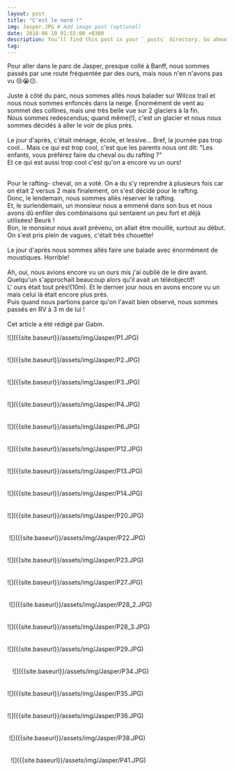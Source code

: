 ```yaml
---
layout: post
title: "C'est le nord !"
img: Jasper.JPG # Add image post (optional)
date: 2018-06-10 01:55:00 +0300
description: You’ll find this post in your `_posts` directory. Go ahead and edit it and re-build the site to see your changes. # Add post description (optional)
tag: 
---
```

<p> 
Pour aller dans le parc de Jasper, presque collé à Banff, nous sommes passés 
par une route fréquentée par des ours, mais nous n'en n'avons pas vu 😢😭😔.
<br/><br/> 
Juste à côté du parc, nous sommes allés nous balader sur Wilcox trail 
et nous nous sommes enfoncés dans la neige. 
Énormément de vent au sommet des collines, 
mais une très belle vue sur 2 glaciers à la fin.
<br/> 
Nous sommes redescendus; quand même(!), 
c'est un glacier et nous nous sommes décidés à aller le voir de plus près. 
<br/><br/>
Le jour d'après, c'était ménage, école, et lessive...
Bref, la journée pas trop cool...
Mais ce qui est trop cool, c'est que les parents nous ont dit:
"Les enfants, vous préférez faire du cheval ou du rafting ?" <br/>
Et ce qui est aussi trop cool c'est qu'on a encore vu un ours!
<br/><br/>

Pour le rafting- cheval, on a voté. On a du s'y reprendre à plusieurs fois 
car on était 2 versus 2 mais finalement, on s'est décidé pour le rafting.<br/> 
Donc, le lendemain, nous sommes allés réserver  le rafting. <br/>
Et, le surlendemain, un monsieur  nous a emmené dans son bus 
et nous avons dû enfiler des combinaisons qui sentaient un peu fort et déjà
 utilisées! Beurk !<br/>
Bon, le monsieur  nous avait prévenu, on allait être mouillé, 
surtout au début. On s'est pris plein de vagues, c'était très chouette!
<br/><br/>
Le jour d'après nous sommes allés faire une balade avec énormément de moustiques. 
Horrible!<br/><br/>
Ah, oui, nous avions encore vu un ours mis j'ai oublié de le dire avant. 
Quelqu'un s'approchait beaucoup  alors qu'il avait un téléobjectif!  
L' ours était tout près!(10m).
Et le dernier jour nous en avons encore vu un mais celui là était encore plus près.<br/> 
Puis quand nous partions parce qu'on l'avait bien observé, 
nous sommes passés en RV à 3 m de lui !
<br/><br/>
Cet article a été rédigé par Gabin.
</p>
![]({{site.baseurl}}/assets/img/Jasper/P1.JPG)<br/><br/><br/>
![]({{site.baseurl}}/assets/img/Jasper/P2.JPG)<br/><br/><br/>
![]({{site.baseurl}}/assets/img/Jasper/P3.JPG)<br/><br/><br/>
![]({{site.baseurl}}/assets/img/Jasper/P4.JPG)<br/><br/><br/>
![]({{site.baseurl}}/assets/img/Jasper/P6.JPG)<br/><br/><br/>
![]({{site.baseurl}}/assets/img/Jasper/P12.JPG)<br/><br/><br/>
![]({{site.baseurl}}/assets/img/Jasper/P13.JPG)<br/><br/><br/>
![]({{site.baseurl}}/assets/img/Jasper/P14.JPG)<br/><br/><br/>
![]({{site.baseurl}}/assets/img/Jasper/P20.JPG)<br/><br/><br/>
<img class="Rot270" src="{{site.baseurl}}/assets/img/Jasper/P21.JPG" alt="">
![]({{site.baseurl}}/assets/img/Jasper/P22.JPG)<br/><br/><br/>
![]({{site.baseurl}}/assets/img/Jasper/P23.JPG)<br/><br/><br/>
![]({{site.baseurl}}/assets/img/Jasper/P27.JPG)<br/><br/><br/>
<img class="Rot270" src="{{site.baseurl}}/assets/img/Jasper/P28.JPG" alt="">
![]({{site.baseurl}}/assets/img/Jasper/P28_2.JPG)<br/><br/><br/>
![]({{site.baseurl}}/assets/img/Jasper/P28_3.JPG)<br/><br/><br/>
![]({{site.baseurl}}/assets/img/Jasper/P29.JPG)<br/><br/><br/>
<img class="Rot270" src="{{site.baseurl}}/assets/img/Jasper/P30.JPG" alt="">
<img class="Rot270" src="{{site.baseurl}}/assets/img/Jasper/P31.JPG" alt="">
<img class="Rot270" src="{{site.baseurl}}/assets/img/Jasper/P32.JPG" alt="">
![]({{site.baseurl}}/assets/img/Jasper/P34.JPG)<br/><br/><br/>
![]({{site.baseurl}}/assets/img/Jasper/P35.JPG)<br/><br/><br/>
![]({{site.baseurl}}/assets/img/Jasper/P36.JPG)<br/><br/><br/>
<img class="Rot270" src="{{site.baseurl}}/assets/img/Jasper/P37.JPG" alt="">
![]({{site.baseurl}}/assets/img/Jasper/P38.JPG)<br/><br/><br/>
<img class="Rot270" src="{{site.baseurl}}/assets/img/Jasper/P39.JPG" alt="">
<img class="Rot90" src="{{site.baseurl}}/assets/img/Jasper/P40.JPG" alt="">
![]({{site.baseurl}}/assets/img/Jasper/P41.JPG)<br/><br/><br/>







